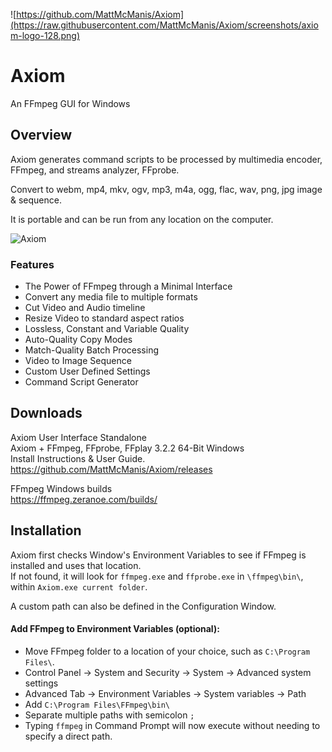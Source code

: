 ![https://github.com/MattMcManis/Axiom](https://raw.githubusercontent.com/MattMcManis/Axiom/screenshots/axiom-logo-128.png)

# Axiom
An FFmpeg GUI for Windows

## Overview
Axiom generates command scripts to be processed by multimedia encoder, FFmpeg, and streams analyzer, FFprobe.

Convert to webm, mp4, mkv, ogv, mp3, m4a, ogg, flac, wav, png, jpg image & sequence.

It is portable and can be run from any location on the computer.

![Axiom](https://github.com/MattMcManis/Axiom/blob/screenshots/axiom.png?raw=true)

### Features
* The Power of FFmpeg through a Minimal Interface
* Convert any media file to multiple formats
* Cut Video and Audio timeline
* Resize Video to standard aspect ratios
* Lossless, Constant and Variable Quality
* Auto-Quality Copy Modes
* Match-Quality Batch Processing
* Video to Image Sequence
* Custom User Defined Settings
* Command Script Generator

## Downloads
Axiom User Interface Standalone
<br />
Axiom + FFmpeg, FFprobe, FFplay 3.2.2 64-Bit Windows
<br />
Install Instructions & User Guide.
<br />
https://github.com/MattMcManis/Axiom/releases

FFmpeg Windows builds
<br />
https://ffmpeg.zeranoe.com/builds/

## Installation
Axiom first checks Window's Environment Variables to see if FFmpeg is installed and uses that location.
<br />
If not found, it will look for `ffmpeg.exe` and `ffprobe.exe` in `\ffmpeg\bin\`, within `Axiom.exe current folder`.

A custom path can also be defined in the Configuration Window.

#### Add FFmpeg to Environment Variables (optional):

* Move FFmpeg folder to a location of your choice, such as `C:\Program Files\`.
* Control Panel → System and Security → System → Advanced system settings
* Advanced Tab → Environment Variables → System variables → Path
* Add `C:\Program Files\FFmpeg\bin\`
* Separate multiple paths with semicolon `;`
* Typing `ffmpeg` in Command Prompt will now execute without needing to specify a direct path.
